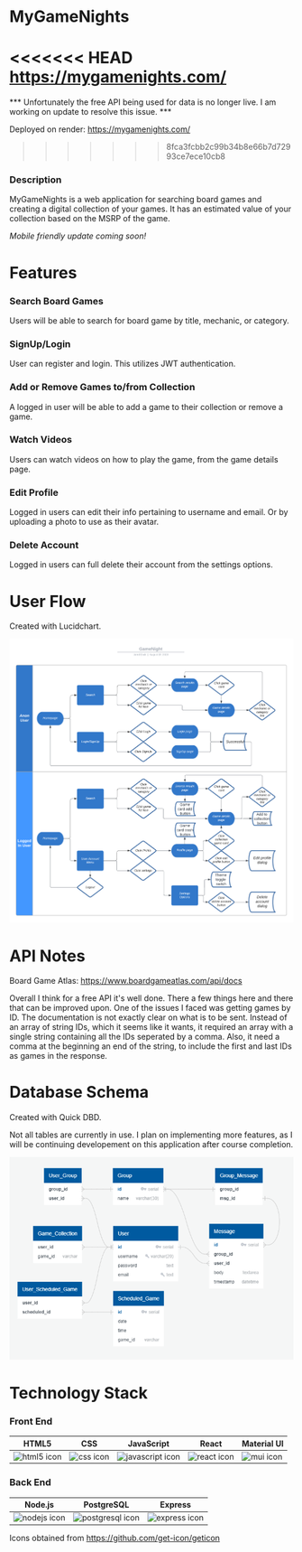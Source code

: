 # MyGameNights

<<<<<<< HEAD
https://mygamenights.com/
=======
*** Unfortunately the free API being used for data is no longer live. I am working on update to resolve this issue. ***

Deployed on render: https://mygamenights.com/
>>>>>>> 8fca3fcbb2c99b34b8e66b7d72993ce7ece10cb8

### Description

MyGameNights is a web application for searching board games and creating a digital collection of your games. It has an estimated value of your collection based on the MSRP of the game.

<i> Mobile friendly update coming soon! </i>

# Features

### Search Board Games

Users will be able to search for board game by title, mechanic, or category.

### SignUp/Login

User can register and login. This utilizes JWT authentication.

### Add or Remove Games to/from Collection

A logged in user will be able to add a game to their collection or remove a game.

### Watch Videos

Users can watch videos on how to play the game, from the game details page.

### Edit Profile

Logged in users can edit their info pertaining to username and email. Or by uploading a photo to use as their avatar.

### Delete Account

Logged in users can full delete their account from the settings options.

# User Flow

Created with Lucidchart.

![GameNight user flow](/prep/GameNight-user-flow.png)

# API Notes

Board Game Atlas: https://www.boardgameatlas.com/api/docs

Overall I think for a free API it's well done. There a few things here and there that can be improved upon. One of the issues I faced was getting games by ID. The documentation is not exactly clear on what is to be sent. Instead of an array of string IDs, which it seems like it wants, it required an array with a single string containing all the IDs seperated by a comma. Also, it need a comma at the beginning an end of the string, to include the first and last IDs as games in the response.

# Database Schema

Created with Quick DBD.

Not all tables are currently in use. I plan on implementing more features, as I will be continuing developement on this application after course completion.

![GameNight schema](/prep/QuickDBD-Capstone-2.png)

# Technology Stack

### Front End

| HTML5                                                                                                                       | CSS                                                                         | JavaScript                                                                                                                           | React                                                                                                                      | Material UI                                                                                                                    |
| --------------------------------------------------------------------------------------------------------------------------- | --------------------------------------------------------------------------- | ------------------------------------------------------------------------------------------------------------------------------------ | -------------------------------------------------------------------------------------------------------------------------- | ------------------------------------------------------------------------------------------------------------------------------ |
| ![html5 icon](https://raw.githubusercontent.com/get-icon/geticon/fc0f660daee147afb4a56c64e12bde6486b73e39/icons/html-5.svg) | ![css icon](https://github.com/get-icon/geticon/raw/master/icons/css-3.svg) | ![javascript icon](https://raw.githubusercontent.com/get-icon/geticon/fc0f660daee147afb4a56c64e12bde6486b73e39/icons/javascript.svg) | ![react icon](https://raw.githubusercontent.com/get-icon/geticon/fc0f660daee147afb4a56c64e12bde6486b73e39/icons/react.svg) | ![mui icon](https://raw.githubusercontent.com/get-icon/geticon/fc0f660daee147afb4a56c64e12bde6486b73e39/icons/material-ui.svg) |

### Back End

| Node.js                                                                                                                      | PostgreSQL                                                                              | Express                                                                                                                        |
| ---------------------------------------------------------------------------------------------------------------------------- | --------------------------------------------------------------------------------------- | ------------------------------------------------------------------------------------------------------------------------------ |
| ![nodejs icon](https://raw.githubusercontent.com/get-icon/geticon/fc0f660daee147afb4a56c64e12bde6486b73e39/icons/nodejs.svg) | ![postgresql icon](https://github.com/get-icon/geticon/raw/master/icons/postgresql.svg) | ![express icon](https://raw.githubusercontent.com/get-icon/geticon/fc0f660daee147afb4a56c64e12bde6486b73e39/icons/express.svg) |

Icons obtained from https://github.com/get-icon/geticon
